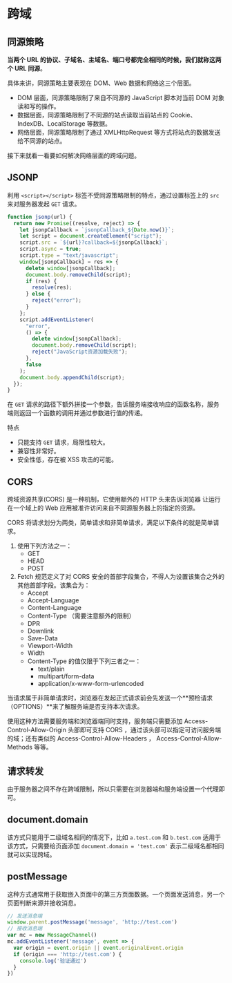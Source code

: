 # 跨域

## 同源策略

**当两个 URL 的协议、子域名、主域名、端口号都完全相同的时候，我们就称这两个 URL 同源**。

具体来讲，同源策略主要表现在 DOM、Web 数据和网络这三个层面。

- DOM 层面，同源策略限制了来自不同源的 JavaScript 脚本对当前 DOM 对象读和写的操作。
- 数据层面，同源策略限制了不同源的站点读取当前站点的 Cookie、IndexDB、LocalStorage 等数据。
- 网络层面，同源策略限制了通过 XMLHttpRequest 等方式将站点的数据发送给不同源的站点。

接下来就看一看要如何解决网络层面的跨域问题。

## JSONP

利用 `<script></script>` 标签不受同源策略限制的特点，通过设置标签上的 `src` 来对服务器发起 `GET` 请求。

```js
function jsonp(url) {
  return new Promise((resolve, reject) => {
    let jsonpCallback = `jsonpCallback_${Date.now()}`;
    let script = document.createElement("script");
    script.src = `${url}?callback=${jsonpCallback}`;
    script.async = true;
    script.type = "text/javascript";
    window[jsonpCallback] = res => {
      delete window[jsonpCallback];
      document.body.removeChild(script);
      if (res) {
        resolve(res);
      } else {
        reject("error");
      }
    };
    script.addEventListener(
      "error",
      () => {
        delete window[jsonpCallback];
        document.body.removeChild(script);
        reject("JavaScript资源加载失败");
      },
      false
    );
    document.body.appendChild(script);
  });
}
```

在 `GET` 请求的路径下额外拼接一个参数，告诉服务端接收响应的函数名称，服务端则返回一个函数的调用并通过参数进行值的传递。

特点

- 只能支持 `GET` 请求，局限性较大。
- 兼容性非常好。
- 安全性低，存在被 XSS 攻击的可能。

## CORS

跨域资源共享(CORS) 是一种机制，它使用额外的 HTTP 头来告诉浏览器 让运行在一个域上的 Web 应用被准许访问来自不同源服务器上的指定的资源。

CORS 将请求划分为两类，简单请求和非简单请求，满足以下条件的就是简单请求。

1. 使用下列方法之一：
	- GET
	- HEAD
	- POST
2. Fetch 规范定义了对 CORS 安全的首部字段集合，不得人为设置该集合之外的其他首部字段。该集合为：
	- Accept
	- Accept-Language
	- Content-Language
	- Content-Type （需要注意额外的限制）
	- DPR
	- Downlink
	- Save-Data
	- Viewport-Width
	- Width
	- Content-Type 的值仅限于下列三者之一：
		- text/plain
		- multipart/form-data
		- application/x-www-form-urlencoded

当请求属于非简单请求时，浏览器在发起正式请求前会先发送一个**预检请求（OPTIONS）**来了解服务端是否支持本次请求。

使用这种方法需要服务端和浏览器端同时支持，服务端只需要添加 Access-Control-Allow-Origin 头部即可支持 CORS ，通过该头部可以指定可访问服务端的域；还有类似的 Access-Control-Allow-Headers ， Access-Control-Allow-Methods 等等。

## 请求转发

由于服务器之间不存在跨域限制，所以只需要在浏览器端和服务端设置一个代理即可。

## document.domain

该方式只能用于二级域名相同的情况下，比如 `a.test.com` 和 `b.test.com` 适用于该方式，只需要给页面添加 `document.domain = 'test.com'` 表示二级域名都相同就可以实现跨域。

## postMessage

这种方式通常用于获取嵌入页面中的第三方页面数据。一个页面发送消息，另一个页面判断来源并接收消息。

```js
// 发送消息端
window.parent.postMessage('message', 'http://test.com')
// 接收消息端
var mc = new MessageChannel()
mc.addEventListener('message', event => {
  var origin = event.origin || event.originalEvent.origin
  if (origin === 'http://test.com') {
    console.log('验证通过')
  }
})
```